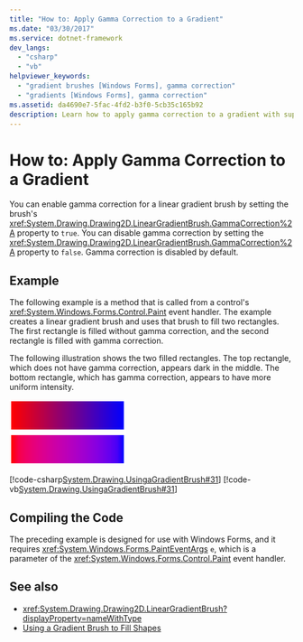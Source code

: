 ```yaml
---
title: "How to: Apply Gamma Correction to a Gradient"
ms.date: "03/30/2017"
ms.service: dotnet-framework
dev_langs: 
  - "csharp"
  - "vb"
helpviewer_keywords: 
  - "gradient brushes [Windows Forms], gamma correction"
  - "gradients [Windows Forms], gamma correction"
ms.assetid: da4690e7-5fac-4fd2-b3f0-5cb35c165b92
description: Learn how to apply gamma correction to a gradient with supporting examples, illustrations, explanations, and links.
---
```

# How to: Apply Gamma Correction to a Gradient

You can enable gamma correction for a linear gradient brush by setting the brush's <xref:System.Drawing.Drawing2D.LinearGradientBrush.GammaCorrection%2A> property to `true`. You can disable gamma correction by setting the <xref:System.Drawing.Drawing2D.LinearGradientBrush.GammaCorrection%2A> property to `false`. Gamma correction is disabled by default.  
  
## Example  

The following example is a method that is called from a control's <xref:System.Windows.Forms.Control.Paint> event handler. The example creates a linear gradient brush and uses that brush to fill two rectangles. The first rectangle is filled without gamma correction, and the second rectangle is filled with gamma correction.  
  
The following illustration shows the two filled rectangles. The top rectangle, which does not have gamma correction, appears dark in the middle. The bottom rectangle, which has gamma correction, appears to have more uniform intensity.  
  
![Two gradient-filled rectangles, with and without gamma correction.](./media/how-to-apply-gamma-correction-to-a-gradient/two-rectangles-gamma-gradient.png)  
  
[!code-csharp[System.Drawing.UsingaGradientBrush#31](~/samples/snippets/csharp/VS_Snippets_Winforms/System.Drawing.UsingaGradientBrush/CS/Class1.cs#31)]
[!code-vb[System.Drawing.UsingaGradientBrush#31](~/samples/snippets/visualbasic/VS_Snippets_Winforms/System.Drawing.UsingaGradientBrush/VB/Class1.vb#31)]  
  
## Compiling the Code  

The preceding example is designed for use with Windows Forms, and it requires <xref:System.Windows.Forms.PaintEventArgs> `e`, which is a parameter of the <xref:System.Windows.Forms.Control.Paint> event handler.  
  
## See also

- <xref:System.Drawing.Drawing2D.LinearGradientBrush?displayProperty=nameWithType>
- [Using a Gradient Brush to Fill Shapes](using-a-gradient-brush-to-fill-shapes.md)
